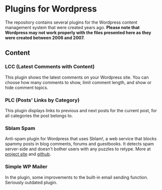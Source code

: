 # Plugins for Wordpress

The repository contains several plugins for the Wordpress content management system that were created years ago.
**Please note that Wordpress may not work properly with the files presented here as they were created between 2006 and 2007.**

## Content

### LCC (Latest Comments with Content)
This plugin shows the latest comments on your Wordpress site. You can choose how many comments to show, limit comment length, and show or hide comment topics.

### PLC (Posts' Links by Category)
This plugin displays links to previous and next posts for the current post, for all categories the post belongs to.

### Sblam Spam
Anti-spam plugin for Wordpress that uses Sblam!, a web service that blocks spammy posts in blog comments, forums and guestbooks. It detects spam server-side and doesn't bother users with any puzzles to retype. More at [project site](https://sblam.com/) and [github](https://github.com/kornelski/Sblam).

### Simple WP Mailer
In the plugin, some improvements to the built-in email sending function. Seriously outdated plugin.

